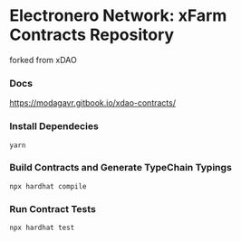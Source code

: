 # Electronero Network: xFarm Contracts Repository
forked from xDAO
### Docs

https://modagavr.gitbook.io/xdao-contracts/

### Install Dependecies

`yarn`

### Build Contracts and Generate TypeChain Typings

`npx hardhat compile`

### Run Contract Tests

`npx hardhat test`
